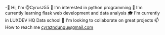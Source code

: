 -👋 Hi, I'm @Cyrusz55
👀 I'm interested in python programming
🌱 I'm currently learning flask web development and data analysis
🎓 I'm currently in LUXDEV HQ Data school
💞️ I'm looking to collaborate on great projects
📫 How to reach me cyrazndungu@gmail.com


<!---
Cyrusz55/Cyrusz55 is a ✨ special ✨ repository because its `README.md` (this file) appears on your GitHub profile.
You can click the Preview link to take a look at your changes.
--->
